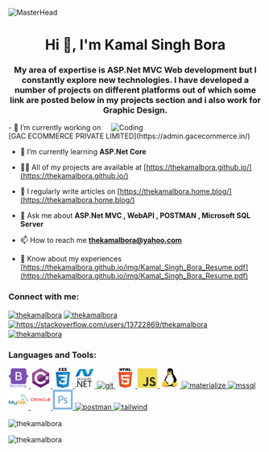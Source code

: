 ![MasterHead](https://media-exp2.licdn.com/dms/image/C4D16AQFK-VW9oiP5OA/profile-displaybackgroundimage-shrink_200_800/0/1656185322188?e=1661385600&v=beta&t=5GajTeV6d9QkvaNgLplceWEWkuNAqgtOqb7BXQGg1Gc)
<h1 align="center">Hi 👋, I'm Kamal Singh Bora</h1>
<h3 align="center">My area of expertise is ASP.Net MVC Web development but I constantly explore new technologies. I have developed a number of projects on different platforms out of which some link are posted below in my projects section and i also work for Graphic Design.</h3>
<img align="right" alt="Coding" width="300" src="https://cdn.dribbble.com/users/1162077/screenshots/3848914/programmer.gif">
- 🔭 I’m currently working on [GAC ECOMMERCE PRIVATE LIMITED](https://admin.gacecommerce.in/)

- 🌱 I’m currently learning **ASP.Net Core**

- 👨‍💻 All of my projects are available at [https://thekamalbora.github.io/](https://thekamalbora.github.io/)

- 📝 I regularly write articles on [https://thekamalbora.home.blog/](https://thekamalbora.home.blog/)

- 💬 Ask me about **ASP.Net MVC , WebAPI , POSTMAN , Microsoft SQL Server**

- 📫 How to reach me **thekamalbora@yahoo.com**

- 📄 Know about my experiences [https://thekamalbora.github.io/img/Kamal_Singh_Bora_Resume.pdf](https://thekamalbora.github.io/img/Kamal_Singh_Bora_Resume.pdf)

<h3 align="left">Connect with me:</h3>
<p align="left">
<a href="https://twitter.com/thekamalbora" target="blank"><img align="center" src="https://raw.githubusercontent.com/rahuldkjain/github-profile-readme-generator/master/src/images/icons/Social/twitter.svg" alt="thekamalbora" height="30" width="40" /></a>
<a href="https://linkedin.com/in/thekamalbora" target="blank"><img align="center" src="https://raw.githubusercontent.com/rahuldkjain/github-profile-readme-generator/master/src/images/icons/Social/linked-in-alt.svg" alt="thekamalbora" height="30" width="40" /></a>
<a href="https://stackoverflow.com/users/https://stackoverflow.com/users/13722869/thekamalbora" target="blank"><img align="center" src="https://raw.githubusercontent.com/rahuldkjain/github-profile-readme-generator/master/src/images/icons/Social/stack-overflow.svg" alt="https://stackoverflow.com/users/13722869/thekamalbora" height="30" width="40" /></a>
<a href="https://instagram.com/thekamalbora" target="blank"><img align="center" src="https://raw.githubusercontent.com/rahuldkjain/github-profile-readme-generator/master/src/images/icons/Social/instagram.svg" alt="thekamalbora" height="30" width="40" /></a>
</p>

<h3 align="left">Languages and Tools:</h3>
<p align="left"> <a href="https://getbootstrap.com" target="_blank" rel="noreferrer"> <img src="https://raw.githubusercontent.com/devicons/devicon/master/icons/bootstrap/bootstrap-plain-wordmark.svg" alt="bootstrap" width="40" height="40"/> </a> <a href="https://www.w3schools.com/cs/" target="_blank" rel="noreferrer"> <img src="https://raw.githubusercontent.com/devicons/devicon/master/icons/csharp/csharp-original.svg" alt="csharp" width="40" height="40"/> </a> <a href="https://www.w3schools.com/css/" target="_blank" rel="noreferrer"> <img src="https://raw.githubusercontent.com/devicons/devicon/master/icons/css3/css3-original-wordmark.svg" alt="css3" width="40" height="40"/> </a> <a href="https://dotnet.microsoft.com/" target="_blank" rel="noreferrer"> <img src="https://raw.githubusercontent.com/devicons/devicon/master/icons/dot-net/dot-net-original-wordmark.svg" alt="dotnet" width="40" height="40"/> </a> <a href="https://git-scm.com/" target="_blank" rel="noreferrer"> <img src="https://www.vectorlogo.zone/logos/git-scm/git-scm-icon.svg" alt="git" width="40" height="40"/> </a> <a href="https://www.w3.org/html/" target="_blank" rel="noreferrer"> <img src="https://raw.githubusercontent.com/devicons/devicon/master/icons/html5/html5-original-wordmark.svg" alt="html5" width="40" height="40"/> </a> <a href="https://developer.mozilla.org/en-US/docs/Web/JavaScript" target="_blank" rel="noreferrer"> <img src="https://raw.githubusercontent.com/devicons/devicon/master/icons/javascript/javascript-original.svg" alt="javascript" width="40" height="40"/> </a> <a href="https://www.linux.org/" target="_blank" rel="noreferrer"> <img src="https://raw.githubusercontent.com/devicons/devicon/master/icons/linux/linux-original.svg" alt="linux" width="40" height="40"/> </a> <a href="https://materializecss.com/" target="_blank" rel="noreferrer"> <img src="https://raw.githubusercontent.com/prplx/svg-logos/5585531d45d294869c4eaab4d7cf2e9c167710a9/svg/materialize.svg" alt="materialize" width="40" height="40"/> </a> <a href="https://www.microsoft.com/en-us/sql-server" target="_blank" rel="noreferrer"> <img src="https://www.svgrepo.com/show/303229/microsoft-sql-server-logo.svg" alt="mssql" width="40" height="40"/> </a> <a href="https://www.mysql.com/" target="_blank" rel="noreferrer"> <img src="https://raw.githubusercontent.com/devicons/devicon/master/icons/mysql/mysql-original-wordmark.svg" alt="mysql" width="40" height="40"/> </a> <a href="https://www.oracle.com/" target="_blank" rel="noreferrer"> <img src="https://raw.githubusercontent.com/devicons/devicon/master/icons/oracle/oracle-original.svg" alt="oracle" width="40" height="40"/> </a> <a href="https://www.photoshop.com/en" target="_blank" rel="noreferrer"> <img src="https://raw.githubusercontent.com/devicons/devicon/master/icons/photoshop/photoshop-line.svg" alt="photoshop" width="40" height="40"/> </a> <a href="https://postman.com" target="_blank" rel="noreferrer"> <img src="https://www.vectorlogo.zone/logos/getpostman/getpostman-icon.svg" alt="postman" width="40" height="40"/> </a> <a href="https://tailwindcss.com/" target="_blank" rel="noreferrer"> <img src="https://www.vectorlogo.zone/logos/tailwindcss/tailwindcss-icon.svg" alt="tailwind" width="40" height="40"/> </a> </p>

<p><img align="center" src="https://github-readme-stats.vercel.app/api/top-langs?username=thekamalbora&show_icons=true&locale=en&layout=compact" alt="thekamalbora" /></p>

<p><img align="center" src="https://github-readme-streak-stats.herokuapp.com/?user=thekamalbora&" alt="thekamalbora" /></p>
